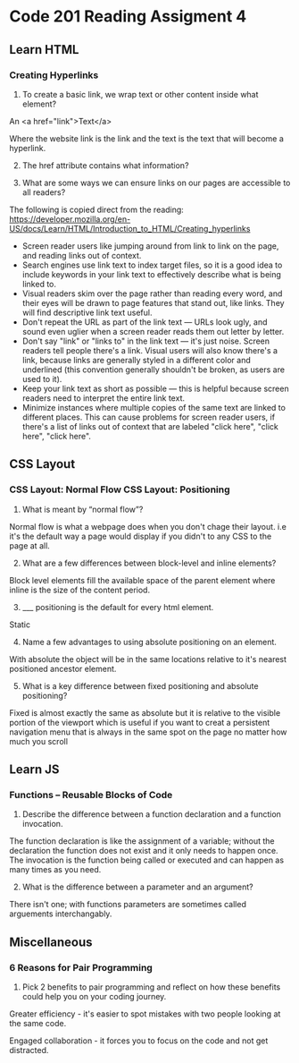 # Code 201 Reading Assigment 4

## Learn HTML

### Creating Hyperlinks

1. To create a basic link, we wrap text or other content inside what element?

An \<a href="link">Text\</a>

Where the website link is the link and the text is the text that will become a hyperlink.

2. The href attribute contains what information?



3. What are some ways we can ensure links on our pages are accessible to all readers?

The following is copied direct from the reading:
https://developer.mozilla.org/en-US/docs/Learn/HTML/Introduction_to_HTML/Creating_hyperlinks


* Screen reader users like jumping around from link to link on the page, and reading links out of context.
* Search engines use link text to index target files, so it is a good idea to include keywords in your link text to effectively describe what is being linked to.
* Visual readers skim over the page rather than reading every word, and their eyes will be drawn to page features that stand out, like links. They will find descriptive link text useful.
* Don't repeat the URL as part of the link text — URLs look ugly, and sound even uglier when a screen reader reads them out letter by letter.
* Don't say "link" or "links to" in the link text — it's just noise. Screen readers tell people there's a link. Visual users will also know there's a link, because links are generally styled in a different color and underlined (this convention generally shouldn't be broken, as users are used to it).
* Keep your link text as short as possible — this is helpful because screen readers need to interpret the entire link text.
* Minimize instances where multiple copies of the same text are linked to different places. This can cause problems for screen reader users, if there's a list of links out of context that are labeled "click here", "click here", "click here".



## CSS Layout

### CSS Layout: Normal Flow CSS Layout: Positioning

1. What is meant by “normal flow”?

Normal flow is what a webpage does when you don't chage their layout. i.e it's the default way a page would display if you didn't to any CSS to the page at all.

2. What are a few differences between block-level and inline elements?

Block level elements fill the available space of the parent element where inline is the size of the content period.

3. ___ positioning is the default for every html element.

Static

4. Name a few advantages to using absolute positioning on an element.

With absolute the object will be in the same locations relative to it's nearest positioned ancestor element.

5. What is a key difference between fixed positioning and absolute positioning?

Fixed is almost exactly the same as absolute but it is relative to the visible portion of the viewport which is useful if you want to creat a persistent navigation menu that is always in the same spot on the page no matter how much you scroll

## Learn JS

### Functions – Reusable Blocks of Code

1. Describe the difference between a function declaration and a function invocation.

The function declaration is like the assignment of a variable; without the declaration the function does not exist and it only needs to happen once. The invocation is the function being called or executed and can happen as many times as you need.

2. What is the difference between a parameter and an argument?

There isn't one; with functions parameters are sometimes called arguements interchangably.

## Miscellaneous

### 6 Reasons for Pair Programming

1. Pick 2 benefits to pair programming and reflect on how these benefits could help you on your coding journey.

Greater efficiency - it's easier to spot mistakes with two people looking at the same code.

Engaged collaboration - it forces you to focus on the code and not get distracted.